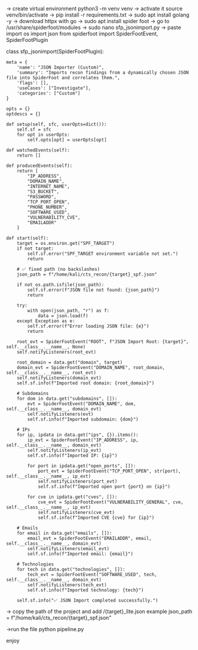 -> create virtual environment python3 -m venv venv
-> activate it source venv/bin/activate
-> pip install -r requirements.txt
-> sudo apt install golang -y
-> download httpx with go
-> sudo apt install spider foot
-> go to /usr/share/spiderfoot/modules
-> sudo nano sfp_jsonimport.py
-> paste
import os
import json
from spiderfoot import SpiderFootEvent, SpiderFootPlugin

class sfp_jsonimport(SpiderFootPlugin):

    meta = {
        'name': "JSON Importer (Custom)",
        'summary': "Imports recon findings from a dynamically chosen JSON file into SpiderFoot and correlates them.",
        'flags': [],
        'useCases': ["Investigate"],
        'categories': ["Custom"]
    }

    opts = {}
    optdescs = {}

    def setup(self, sfc, userOpts=dict()):
        self.sf = sfc
        for opt in userOpts:
            self.opts[opt] = userOpts[opt]

    def watchedEvents(self):
        return []

    def producedEvents(self):
        return [
            "IP_ADDRESS",
            "DOMAIN_NAME",
            "INTERNET_NAME",
            "S3_BUCKET",
            "PASSWORD",
            "TCP_PORT_OPEN",
            "PHONE_NUMBER",
            "SOFTWARE_USED",
            "VULNERABILITY_CVE",
            "EMAILADDR"
        ]

    def start(self):
        target = os.environ.get("SPF_TARGET")
        if not target:
            self.sf.error("SPF_TARGET environment variable not set.")
            return

        # ✅ fixed path (no backslashes)
        json_path = f"/home/kali/cts_recon/{target}_spf.json"

        if not os.path.isfile(json_path):
            self.sf.error(f"JSON file not found: {json_path}")
            return

        try:
            with open(json_path, "r") as f:
                data = json.load(f)
        except Exception as e:
            self.sf.error(f"Error loading JSON file: {e}")
            return

        root_evt = SpiderFootEvent("ROOT", f"JSON Import Root: {target}", self.__class__.__name__, None)
        self.notifyListeners(root_evt)

        root_domain = data.get("domain", target)
        domain_evt = SpiderFootEvent("DOMAIN_NAME", root_domain, self.__class__.__name__, root_evt)
        self.notifyListeners(domain_evt)
        self.sf.info(f"Imported root domain: {root_domain}")

        # Subdomains
        for dom in data.get("subdomains", []):
            evt = SpiderFootEvent("DOMAIN_NAME", dom, self.__class__.__name__, domain_evt)
            self.notifyListeners(evt)
            self.sf.info(f"Imported subdomain: {dom}")

        # IPs
        for ip, ipdata in data.get("ips", {}).items():
            ip_evt = SpiderFootEvent("IP_ADDRESS", ip, self.__class__.__name__, domain_evt)
            self.notifyListeners(ip_evt)
            self.sf.info(f"Imported IP: {ip}")

            for port in ipdata.get("open_ports", []):
                port_evt = SpiderFootEvent("TCP_PORT_OPEN", str(port), self.__class__.__name__, ip_evt)
                self.notifyListeners(port_evt)
                self.sf.info(f"Imported open port {port} on {ip}")

            for cve in ipdata.get("cves", []):
                cve_evt = SpiderFootEvent("VULNERABILITY_GENERAL", cve, self.__class__.__name__, ip_evt)
                self.notifyListeners(cve_evt)
                self.sf.info(f"Imported CVE {cve} for {ip}")

        # Emails
        for email in data.get("emails", []):
            email_evt = SpiderFootEvent("EMAILADDR", email, self.__class__.__name__, domain_evt)
            self.notifyListeners(email_evt)
            self.sf.info(f"Imported email: {email}")

        # Technologies
        for tech in data.get("technologies", []):
            tech_evt = SpiderFootEvent("SOFTWARE_USED", tech, self.__class__.__name__, domain_evt)
            self.notifyListeners(tech_evt)
            self.sf.info(f"Imported technology: {tech}")

        self.sf.info("✅ JSON Import completed successfully.")

-> copy the path of the project and add /{target}_lite.json
example json_path = f"/home/kali/cts_recon/{target}_spf.json"

->run the file python pipeline.py

enjoy
